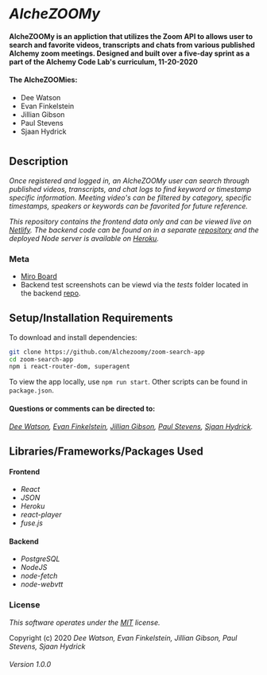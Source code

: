 # _AlcheZOOMy_

#### **AlcheZOOMy** is an appliction that utilizes the Zoom API to allows user to search and favorite videos, transcripts and chats from various published Alchemy zoom meetings. Designed and built over a five-day sprint as a part of the Alchemy Code Lab's curriculum, 11-20-2020

#### **The AlcheZOOMies**:
- Dee Watson
- Evan Finkelstein
- Jillian Gibson
- Paul Stevens
- Sjaan Hydrick

#
## Description

_Once registered and logged in, an AlcheZOOMy user can search through published videos, transcripts, and chat logs to find keyword or timestamp specific information. Meeting video's can be filtered by category, specific timestamps, speakers or keywords can be favorited for future reference._

_This repository contains the frontend data only and can be viewed live on [Netlify](https://alchezoomy.netlify.app/). The backend code can be found on in a separate [repository](https://github.com/Alchezoomy/zoom-search-sql) and the deployed Node server is available on [Heroku](https://alchezoomy.herokuapp.com/)._

### Meta
- [Miro Board](https://miro.com/app/board/o9J_kgdqUNg=/)
- Backend test screenshots can be viewd via the _tests_ folder located in the backend [repo](https://github.com/Alchezoomy/zoom-search-sql/blob/main/__tests__/8%20passing%20jest%20tests.png).

## Setup/Installation Requirements

To download and install dependencies:

```bash
git clone https://github.com/Alchezoomy/zoom-search-app
cd zoom-search-app
npm i react-router-dom, superagent
```

To view the app locally, use `npm run start`. Other scripts can be found in `package.json`.


#### Questions or comments can be directed to:
_[Dee Watson](dlarkinwatson@gmail.com), [Evan Finkelstein](evanfinkelstein91@gmail.com), [Jillian Gibson](jillian.l.gibson@gmail.com), [Paul Stevens](paul.stevens.developer@gmail.com), [Sjaan Hydrick](sjaanahydrick@gmail.com)._

## Libraries/Frameworks/Packages Used

#### Frontend
* _React_
* _JSON_
* _Heroku_
* _react-player_
* _fuse.js_
#### Backend
* _PostgreSQL_
* _NodeJS_
* _node-fetch_
* _node-webvtt_


### License

*_This software operates under the [MIT](https://en.wikipedia.org/wiki/MIT_License) license._*

Copyright (c) 2020 _Dee Watson, Evan Finkelstein, Jillian Gibson, Paul Stevens, Sjaan Hydrick_

###### Version 1.0.0